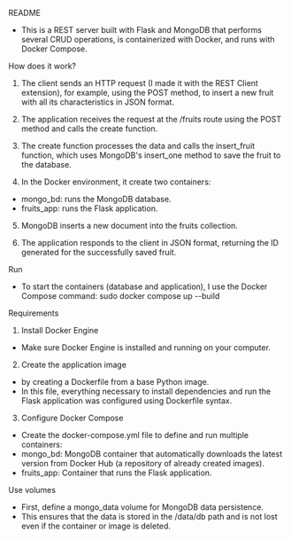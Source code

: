 README
- This is a REST server built with Flask and MongoDB that performs several CRUD operations, is containerized with Docker, and runs with Docker Compose.

How does it work?

1. The client sends an HTTP request (I made it with the REST Client extension), for example, using the POST method, to insert a new fruit with all its characteristics in JSON format.

2. The application receives the request at the /fruits route using the POST method and calls the create function.

3. The create function processes the data and calls the insert_fruit function, which uses MongoDB's insert_one method to save the fruit to the database.

4. In the Docker environment, it create two containers:
- mongo_bd: runs the MongoDB database.
- fruits_app: runs the Flask application.

5. MongoDB inserts a new document into the fruits collection.

6. The application responds to the client in JSON format, returning the ID generated for the successfully saved fruit.

Run
- To start the containers (database and application), I use the Docker Compose command:
sudo docker compose up --build

Requirements

1. Install Docker Engine
- Make sure Docker Engine is installed and running on your computer.

2. Create the application image
- by creating a Dockerfile from a base Python image.
- In this file, everything necessary to install dependencies and run the Flask application was configured using Dockerfile syntax.

3. Configure Docker Compose
- Create the docker-compose.yml file to define and run multiple containers:
- mongo_bd: MongoDB container that automatically downloads the latest version from Docker Hub (a repository of already created images).
- fruits_app: Container that runs the Flask application.

Use volumes
- First, define a mongo_data volume for MongoDB data persistence.
- This ensures that the data is stored in the /data/db path and is not lost even if the container or image is deleted.
